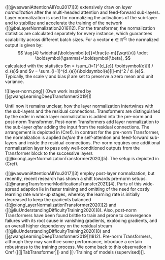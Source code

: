  ([[@vaswaniAttentionAllYou2017]]3) extensively draw on *layer normalization* after the multi-headed attention and feed-forward sub-layers. Layer normalization is used for normalizing the activations of the sub-layer and to stabilize and accelerate the training of the network ([[@baLayerNormalization2016]]2). For the transformer, the normalization statistics are calculated separately for every instance, which guarantees scalability across different batch sizes. For a vector $\boldsymbol{e}\in \mathbb{R}^{d_e}$ the normalized output is given by: 
$$
\tag{4}
\widehat{\boldsymbol{e}}=\frac{e-m}{\sqrt{v}} \odot \boldsymbol{\gamma}+\boldsymbol{\beta},
$$
calculated with the statistics $m = \sum_{i=1}^{d_{e}} \boldsymbol{e}[i] / d_{e}$ and $v = \sum_{i=1}^{d_{e}}(\boldsymbol{e}[i]-m)^2 / d_{e}$. Typically, the scale $\gamma$ and bias $\beta$ are set to preserve a zero mean and unit variance.

![[layer-norm.png]]
(Own work inspired by [[@wangLearningDeepTransformer2019]])

Until now it remains unclear, how the layer normalization intertwines with the sub-layers and the residual connections. Transformers are distinguished by the order in which layer normalization is added into the pre-norm and post-norm Transformer. Post-norm Transformers add layer normalization to the sub-layer *after* adding the input from the residual connections. The arrangement is depicted in (Cref). In contrast for the pre-norm Transformer, the normalization is applied *before* the self-attention and feed-forward sub-layers and inside the residual connections. Pre-norm requires one additional normalization layer to pass only well-conditioned outputs from the Transformer block to the successive layers ([[@xiongLayerNormalizationTransformer2020]]5). The setup is depicted in (Cref).

([[@vaswaniAttentionAllYou2017]]3) employ post-layer normalization, but recently, recent research has shown a shift towards pre-norm setups. ([[@narangTransformerModificationsTransfer2021]]4). Parts of this wide-spread adaption lie in faster training and omitting of the need for costly learning rate warm-up stages, whereby the learning rate is initially decreased to keep the gradients balanced ([[@xiongLayerNormalizationTransformer2020]]2) and ([[@liuUnderstandingDifficultyTraining2020]]8). Also, post-norm Transformers have been found brittle to train and prone to convergence failures with its root cause in vanishing gradients, exploding gradients, and an overall higher dependency on the residual stream ([[@liuUnderstandingDifficultyTraining2020]]8) and  [[@wangLearningDeepTransformer2019]]1812). Pre-norm Transformers, although they may sacrifice some performance, introduce a certain robustness to the training process. We come back to this observation in Cref ([[🤖TabTransformer]]) and [[💡Training of models (supervised)]]. 
